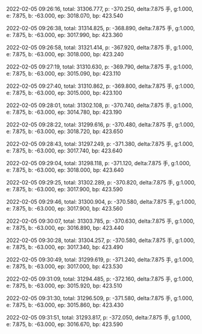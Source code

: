2022-02-05 09:26:16, total: 31306.777, p: -370.250, delta:7.875 手, g:1.000, e: 7.875, b: -63.000, ep: 3018.070, bp: 423.540

2022-02-05 09:26:38, total: 31314.825, p: -368.890, delta:7.875 手, g:1.000, e: 7.875, b: -63.000, ep: 3017.990, bp: 423.360

2022-02-05 09:26:58, total: 31321.414, p: -367.920, delta:7.875 手, g:1.000, e: 7.875, b: -63.000, ep: 3018.000, bp: 423.240

2022-02-05 09:27:19, total: 31310.630, p: -369.790, delta:7.875 手, g:1.000, e: 7.875, b: -63.000, ep: 3015.090, bp: 423.110

2022-02-05 09:27:40, total: 31310.862, p: -369.800, delta:7.875 手, g:1.000, e: 7.875, b: -63.000, ep: 3015.000, bp: 423.100

2022-02-05 09:28:01, total: 31302.108, p: -370.740, delta:7.875 手, g:1.000, e: 7.875, b: -63.000, ep: 3014.780, bp: 423.190

2022-02-05 09:28:22, total: 31299.616, p: -370.480, delta:7.875 手, g:1.000, e: 7.875, b: -63.000, ep: 3018.720, bp: 423.650

2022-02-05 09:28:43, total: 31297.249, p: -371.380, delta:7.875 手, g:1.000, e: 7.875, b: -63.000, ep: 3017.740, bp: 423.640

2022-02-05 09:29:04, total: 31298.118, p: -371.120, delta:7.875 手, g:1.000, e: 7.875, b: -63.000, ep: 3018.000, bp: 423.640

2022-02-05 09:29:25, total: 31302.289, p: -370.820, delta:7.875 手, g:1.000, e: 7.875, b: -63.000, ep: 3017.900, bp: 423.590

2022-02-05 09:29:46, total: 31300.904, p: -370.580, delta:7.875 手, g:1.000, e: 7.875, b: -63.000, ep: 3017.900, bp: 423.560

2022-02-05 09:30:07, total: 31303.785, p: -370.630, delta:7.875 手, g:1.000, e: 7.875, b: -63.000, ep: 3016.890, bp: 423.440

2022-02-05 09:30:28, total: 31304.257, p: -370.580, delta:7.875 手, g:1.000, e: 7.875, b: -63.000, ep: 3017.340, bp: 423.490

2022-02-05 09:30:49, total: 31299.619, p: -371.240, delta:7.875 手, g:1.000, e: 7.875, b: -63.000, ep: 3017.000, bp: 423.530

2022-02-05 09:31:09, total: 31294.485, p: -372.160, delta:7.875 手, g:1.000, e: 7.875, b: -63.000, ep: 3015.920, bp: 423.510

2022-02-05 09:31:30, total: 31296.509, p: -371.580, delta:7.875 手, g:1.000, e: 7.875, b: -63.000, ep: 3015.860, bp: 423.430

2022-02-05 09:31:51, total: 31293.817, p: -372.050, delta:7.875 手, g:1.000, e: 7.875, b: -63.000, ep: 3016.670, bp: 423.590